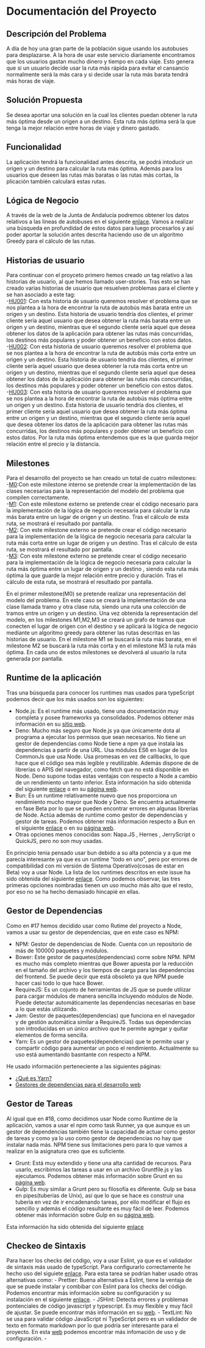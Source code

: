 # Documentación del Proyecto

## Descripción del Problema
A día de hoy una gran parte de la población sigue usando los autobuses para desplazarse. A la hora de usar este servicio diariamente encontramos que los usuarios gastan mucho dinero y tiempo en cada viaje. Esto genera que si un usuario decide usar la ruta más rápida para evitar el cansancio normalmente será la más cara y si decide usar la ruta más barata tendrá más horas de viaje.

## Solución Propuesta
Se desea aportar una solución en la cual los clientes puedan obtener la ruta más óptima desde un origen a un destino. Esta ruta más óptima será la que tenga la mejor relación entre horas de viaje y dinero gastado.

## Funcionalidad
La aplicación tendrá la funcionalidad antes descrita, se podrá intoducir un origen y un destino para calcular la ruta más óptima. Además para los usuarios que deseen las rutas más baratas o las rutas más cortas, la plicación también calculará estas rutas.

## Lógica de Negocio
A través de la web de la Junta de Andalucía podremos obtener los datos relativos a las lineas de autobuses en el siguiente [enlace](https://www.juntadeandalucia.es/datosabiertos/portal/dataset/datos-de-la-red-de-consorcios-de-transporte-de-andalucia). Vamos a realizar una búsqueda en profundidad de estos datos para luego procesarlos y así poder aportar la solución antes descrita haciendo uso de un algoritmo Greedy para el cálculo de las rutas.

## Historias de usuario
Para continuar con el proyceto primero hemos creado un tag relativo a las historias de usuario, al que hemos llamado user-stories. Tras esto se han creado varias historias de usuario que resuelven problemas para el cliente y se han asociado a este tag:<br/>
    -[HU001](https://github.com/MarinoFajardo/ControlaTuGasto/issues/2): Con esta historia de usuario queremos resolver el problema que se nos plantea a la hora de encontrar la ruta de autobús más barata entre un origen y un destino. Esta historia de usuario tendría dos clientes, el primer cliente sería aquel usuario que desea obtener la ruta más barata entre un origen y un destino, mientras que el segundo cliente sería aquel que desea obtener los datos de la aplicación para obtener las rutas más concurridas, los destinos más populares y poder obtener un beneficio con estos datos.<br/>
    -[HU002](https://github.com/MarinoFajardo/ControlaTuGasto/issues/3): Con esta historia de usuario queremos resolver el problema que se nos plantea a la hora de encontrar la ruta de autobús más corta entre un origen y un destino. Esta historia de usuario tendría dos clientes, el primer cliente sería aquel usuario que desea obtener la ruta más corta entre un origen y un destino, mientras que el segundo cliente sería aquel que desea obtener los datos de la aplicación para obtener las rutas más concurridas, los destinos más populares y poder obtener un beneficio con estos datos.<br/>
    -[HU003](https://github.com/MarinoFajardo/ControlaTuGasto/issues/4): Con esta historia de usuario queremos resolver el problema que se nos plantea a la hora de encontrar la ruta de autobús más óptima entre un origen y un destino. Esta historia de usuario tendría dos clientes, el primer cliente sería aquel usuario que desea obtener la ruta más óptima entre un origen y un destino, mientras que el segundo cliente sería aquel que desea obtener los datos de la aplicación para obtener las rutas más concurridas, los destinos más populares y poder obtener un beneficio con estos datos. Por la ruta más óptima entendemos que es la que guarda mejor relación entre el precio y la distancia.

## Milestones
Para el desarrollo del proyecto se han creado un total de cuatro milestones:<br/>
    -[M0](https://github.com/MarinoFajardo/ControlaTuGasto/milestone/2):Con este milestone interno se pretende crear la implementación de las clases necesarias para la representación del modelo del problema que compilen correctamente.<br/>
    -[M1](https://github.com/MarinoFajardo/ControlaTuGasto/milestone/4): Con este milestone externo se pretende crear el código necesario para la implementación de la lógica de negocio necesaria para calcular la ruta más barata entre un lugar de origen y un destino. Tras el cálculo de esta ruta, se mostrará el resultado por pantalla. <br/>
    -[M2](https://github.com/MarinoFajardo/ControlaTuGasto/milestone/5): Con este milestone externo se pretende crear el código necesario para la implementación de la lógica de negocio necesaria para calcular la ruta más corta entre un lugar de origen y un destino. Tras el cálculo de esta ruta, se mostrará el resultado por pantalla.<br/>
    -[M3](https://github.com/MarinoFajardo/ControlaTuGasto/milestone/6): Con este milestone externo se pretende crear el código necesario para la implementación de la lógica de negocio necesaria para calcular la ruta más óptima entre un lugar de origen y un destino , siendo esta ruta más óptima la que guarde la mejor relación entre precio y duración. Tras el cálculo de esta ruta, se mostrará el resultado por pantalla.<br/>

En el primer milestone(M0) se pretende realizar una representación del modelo del problema. En este caso se creará la implementación de una clase llamada tramo y otra clase ruta, siendo una ruta una colección de tramos entre un origen y un destino. Una vez obtenida la representación del modelo, en los milestones M1,M2,M3 se creará un grafo de tramos que conecten el lugar de origen con el destino y se aplicará la lógica de negocio mediante un algoritmo greedy para obtener las rutas descritas en las historias de usuario. En el milestone M1 se buscará la ruta más barata, en el milestone M2 se buscará la ruta más corta y en el milestone M3 la ruta más óptima. En cada uno de estos milestones se devolverá al usuario la ruta generada por pantalla.

## Runtime de la aplicación
Tras una búsqueda para conocer los runtimes mas usados para typeScript podemos decir que los más usados son los siguientes:
- Node.js: Es el runtime más usado, tiene una documentación muy completa y posee frameworks ya consolidados. Podemos obtener más información en su [sitio web](https://nodejs.org/en/).
- Deno: Mucho más seguro que Node.js ya que únicamente dota al programa a ejecutar los permisos que sean necesarios. No tiene un gestor de dependencias como Node tiene a npm ya que instala las dependencias a partir de una URL. Usa módulos ES6 en lugar de los CommonJs que usa Node. Usa promesas en vez de callbacks, lo que hace que el código sea más legible y reutilizable. Además dispone de de librerías o APIS del navegador, como fetch que no está disponible en Node. Deno supone todas estas ventajas con respecto a Node a cambio de un rendimiento un tanto inferior. Esta información ha sido obtenida del siguiente [enlace](https://openwebinars.net/blog/que-es-deno-y-que-lo-hace-diferente/#:~:text=Aunque%20Deno%20sigue%20la%20misma,el%20Event%20Loop%20de%20Deno.) o en su [página web](https://deno.land/).
- Bun: Es un runtime relativamente nuevo que nos proporciona un rendimiento mucho mayor que Node y Deno. Se encuentra actualmente en fase Beta por lo que se pueden encontrar errores en algunas librerías de Node. Actúa además de runtime como gestor de dependencias y gestor de tareas. Podemos obtener más información respecto a Bun en el siguiente [enlace](https://dev.to/builderio/a-first-look-at-bun-is-it-really-3x-faster-than-nodejs-and-deno-45od) o en su [página web](https://bun.sh/).
- Otras opciones menos conocidas son: Napa.JS , Hernes , JerryScript o QuickJS, pero no son muy usadas. 

En principio tenia pensado usar bun debido a su alta potencia y a que me parecía interesante ya que es un runtime "todo en uno", pero por errores de compatibilidad con mi versión de Sistema Operativo(cosas de estar en Beta) voy a usar Node.
La lista de los runtimes descritos en este issue ha sido obtenida del siguiente [enlace](https://bestofjs.org/projects?tags=runtime). Como podemos observar, las tres primeras opciones nombradas tienen un uso mucho más alto que el resto, por eso no se ha hecho demasiado hincapié en ellas.

## Gestor de Dependencias
Como en #17 hemos decidido usar como Rutime del proyecto a Node, vamos a usar su gestor de dependencias, que en este caso es NPM:
- NPM: Gestor de dependencias de Node. Cuenta con un repositorio de más de 100000 paquetes y módulos.
- Bower: Este gestor de paquetes(dependencias) corre sobre NPM. NPM es mucho más completo mientras que Bower apuesta por la reducción en el tamaño del archivo y los tiempos de carga para las dependencias del frontend. Se puede decir que está obsoleto ya que NPM puede hacer casi todo lo que hace Bower.
- RequireJS: Es un cojunto de herramientas de JS que se puede utilizar para cargar módulos de manera sencilla incluyendo módulos de Node. Puede detectar automáticamente las dependencias necesarias en base a lo que estás utilizando.
- Jam: Gestor de paquetes(dependencias) que funciona en el navegador  y de gestión automática similar a RequireJS. Todas sus dependencias son introducidas en un único archivo que te permite agregar y quitar elementos de forma sencilla.
- Yarn: Es un gestor de paquetes(dependencias) que te permite usar y compartir código para aumentar un poco el rendimiento. Actualmente su uso está aumentando basntante con respecto a NPM.

He usado información perteneciente a las siguientes páginas:
- [¿Qué es Yarn?](https://www.itdo.com/blog/javascript-que-es-yarn/#:~:text=Qu%C3%A9%20es%20Yarn%3F-,Yarn%20es%20un%20gestor%20de%20paquetes%20para%20tu%20c%C3%B3digo.,compatible%20con%20el%20registro%20npm.)
- [Gestores de dependencias para el desarrollo web](https://programacion.net/articulo/5_gestores_de_dependencias_para_el_desarrollo_web_1421)

## Gestor de Tareas
Al igual que en #18, como decidimos usar Node como Runtime de la aplicación, vamos a usar el npm como task Runner, ya que aunque es un gestor de dependencias también tiene la capacidad de actuar como gestor de tareas y como ya lo uso como gestor de dependencias no hay que instalar nada más. NPM tiene sus limitaciones pero para lo que vamos a realizar en la asignatura creo que es suficiente.
- Grunt: Está muy extendido y tiene una alta cantidad de recursos. Para usarlo, escribimos las tareas a usar en un archivo Gruntfile.js y las ejecutamos. Podemos obtener más información sobre Grunt en su [página web](https://gruntjs.com/).
- Gulp: Es muy similar a Grunt pero su filosofía es diferente. Gulp se basa en pipes(tuberías de Unix), así que lo que se hace es construir una tubería en vez de ir encadenando tareas, por ello modificar el flujo es sencillo y además el código resultante es muy fácil de leer. Podemos obtener más información sobre Gulp en su [página web](https://gulpjs.com/).

Esta información ha sido obtenida del siguiente [enlace](https://jesuslc.com/2016/10/04/npm-vs-grunt-vs-gulp-vs-webpack-vs-vaya-lio-de-frontend/)

## Checkeo de Sintaxis
Para hacer los checks del código, voy a usar Eslint, ya que es el validador de sintaxis más usado de typeScript. Para configurarlo correctamente he hecho uso del siguiete [enlace](https://mugan86.medium.com/eslint-en-typescript-paso-a-paso-ab2255321fd).
Para esta tarea se podrían haber usado otras alternativas como:
    - Prettier: Buena alternativa a Eslint, tiene la ventaja de que se puede instalar y combibar con Eslint para los checks del código. Podemos encontrar más información sobre su configuración y su instalación en el siguiente [enlace](https://prettier.io/docs/en/install.html).
    - JSHint: Detecta errores y problemas pontenciales de código javascript y typescript. Es muy flexible y muy fácil de ajustar. Se puede encontrar más información en su [web](https://jshint.com/about/).
    - TextLint: No se usa para validar código JavaScript ni TypeScript pero es un validador de texto en formato markdown por lo que podría ser interesante para el proyecto. En esta [web](https://textlint.github.io/docs/getting-started.html) podemos encontrar más infomación de uso y de configuración.
    - 
